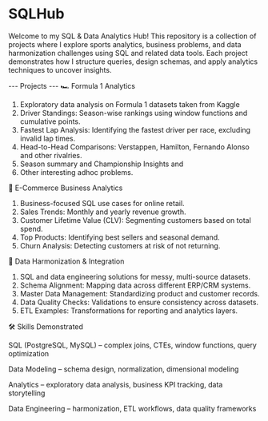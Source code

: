 # SQLHub

Welcome to my SQL & Data Analytics Hub!
This repository is a collection of projects where I explore sports analytics, business problems, and data harmonization challenges using SQL and related data tools. 
Each project demonstrates how I structure queries, design schemas, and apply analytics techniques to uncover insights.

--- Projects ---
🏎️ Formula 1 Analytics

1. Exploratory data analysis on Formula 1 datasets taken from Kaggle
2. Driver Standings: Season-wise rankings using window functions and cumulative points.
3. Fastest Lap Analysis: Identifying the fastest driver per race, excluding invalid lap times.
4. Head-to-Head Comparisons: Verstappen, Hamilton, Fernando Alonso and other rivalries.
5. Season summary and Championship Insights and
6. Other interesting adhoc problems.


🛒 E-Commerce Business Analytics

1. Business-focused SQL use cases for online retail.
2. Sales Trends: Monthly and yearly revenue growth.
3. Customer Lifetime Value (CLV): Segmenting customers based on total spend.
4. Top Products: Identifying best sellers and seasonal demand.
5. Churn Analysis: Detecting customers at risk of not returning.


🔗 Data Harmonization & Integration

1. SQL and data engineering solutions for messy, multi-source datasets.
2. Schema Alignment: Mapping data across different ERP/CRM systems.
3. Master Data Management: Standardizing product and customer records.
4. Data Quality Checks: Validations to ensure consistency across datasets.
5. ETL Examples: Transformations for reporting and analytics layers.

🛠️ Skills Demonstrated

SQL (PostgreSQL, MySQL) – complex joins, CTEs, window functions, query optimization

Data Modeling – schema design, normalization, dimensional modeling

Analytics – exploratory data analysis, business KPI tracking, data storytelling

Data Engineering – harmonization, ETL workflows, data quality frameworks


